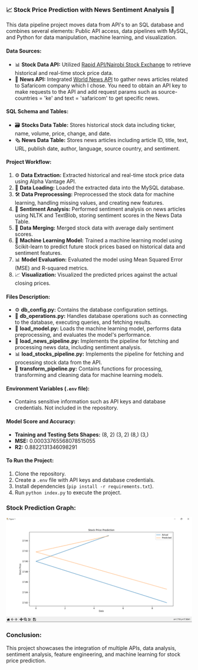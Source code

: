 ### 📈 Stock Price Prediction with News Sentiment Analysis 📰

This data pipeline project moves data from API's to an SQL database and combines several elements: Public API access, data pipelines with MySQL, and Python for data manipulation, machine learning, and visualization.

#### Data Sources:
- 📊 **Stock Data API:** Utilized [Rapid API/Nairobi Stock Exchange](https://rapidapi.com/iancenry/api/nairobi-stock-exchange-nse/) to retrieve historical and real-time stock price data.
- 📰 **News API:** Integrated [World News API](https://www.worldnewsapi.com/) to gather news articles related to Safaricom company which I chose. You need to obtain an API key to make requests to the API and add request params such as source-countries = 'ke' and text = 'safaricom' to get specific news.

#### SQL Schema and Tables:
- 🗃️ **Stocks Data Table:** Stores historical stock data including ticker, name, volume, price, change, and date.
- 🗞️ **News Data Table:** Stores news articles including article ID, title, text, URL, publish date, author, language, source country, and sentiment.

#### Project Workflow:
1. ⚙️ **Data Extraction:** Extracted historical and real-time stock price data using Alpha Vantage API.
2. 🚀 **Data Loading:** Loaded the extracted data into the MySQL database.
3. 🛠️ **Data Preprocessing:** Preprocessed the stock data for machine learning, handling missing values, and creating new features.
4. 📝 **Sentiment Analysis:** Performed sentiment analysis on news articles using NLTK and TextBlob, storing sentiment scores in the News Data Table.
5. 🔄 **Data Merging:** Merged stock data with average daily sentiment scores.
6. 🤖 **Machine Learning Model:** Trained a machine learning model using Scikit-learn to predict future stock prices based on historical data and sentiment features.
7. 📊 **Model Evaluation:** Evaluated the model using Mean Squared Error (MSE) and R-squared metrics.
8. 📈 **Visualization:** Visualized the predicted prices against the actual closing prices.

#### Files Description:
- ⚙️ **db_config.py:** Contains the database configuration settings.
- 🔄 **db_operations.py:** Handles database operations such as connecting to the database, executing queries, and fetching results.
- 🚀 **load_model.py:** Loads the machine learning model, performs data preprocessing, and evaluates the model's performance.
- 📰 **load_news_pipeline.py:** Implements the pipeline for fetching and processing news data, including sentiment analysis.
- 📊 **load_stocks_pipeline.py:** Implements the pipeline for fetching and processing stock data from the API.
- 🔧 **transform_pipeline.py:** Contains functions for processing, transforming and cleaning data for machine learning models.

#### Environment Variables (`.env` file):
- Contains sensitive information such as API keys and database credentials. Not included in the repository.

#### Model Score and Accuracy:
- **Training and Testing Sets Shapes:** (8, 2) (3, 2) (8,) (3,)
- **MSE:** 0.00033765568078515055
- **R2:** 0.8822131346098291

#### To Run the Project:
1. Clone the repository.
2. Create a `.env` file with API keys and database credentials.
3. Install dependencies (`pip install -r requirements.txt`).
4. Run `python index.py` to execute the project.

### Stock Prediction Graph:
![Visualization](<graph.png>) 

### Conclusion:
This project showcases the integration of multiple APIs, data analysis, sentiment analysis, feature engineering, and machine learning for stock price prediction.
